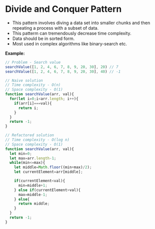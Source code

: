 # **Divide and Conquer Pattern**

* This pattern involves diving a data set into smaller chunks and then repeating a process with a subset of data.
* This patterm can tremendously decrease time complexity.
* Data should be in sorted form.
* Most used in complex algorithms like binary-search etc.

**Example:**
```js
// Problem - Search value
searchValue([1, 2, 4, 6, 7, 8, 9, 20, 30], 20) // 7
searchValue([1, 2, 4, 6, 7, 8, 9, 20, 30], 40) // -1
```

```js
// Naive solution
// Time complexity - O(n)
// Space complexity - O(1)
function searchValue(arr, val){
  for(let i=0;i<arr.length; i++){
    if(arr[i]===val){
      return i;
    }
  }
  return -1;
}
```

```js
// Refactored solution
// Time complexity - O(log n)
// Space complexity - O(1)
function searchValue(arr, val){
  let min=0;
  let max=arr.length-1;
  while(min<=max){
    let middle=Math.floor((min+max)/2);
    let currentElement=arr[middle];

    if(currentElement<val){
      min=middle+1;
    } else if(currentElement>val){
      max=middle-1;
    } else{
      return middle;
    }
  }
  return -1;
}
```

